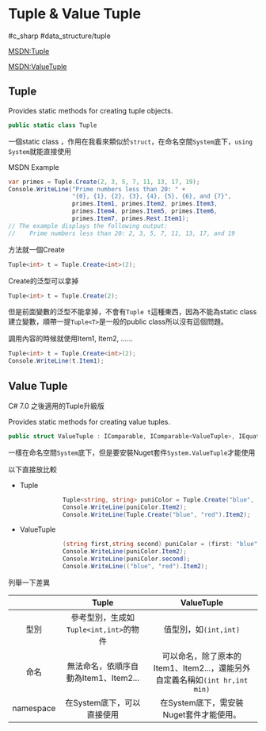 # Tuple & Value Tuple

#c_sharp #data_structure/tuple

[MSDN:Tuple](https://docs.microsoft.com/zh-tw/dotnet/api/system.tuple?view=net-5.0)

[MSDN:ValueTuple](https://docs.microsoft.com/zh-tw/dotnet/api/system.valuetuple?view=net-5.0)

## Tuple



Provides static methods for creating tuple objects.

```csharp
public static class Tuple
```



一個static class ，作用在我看來類似於`struct`，在命名空間`System`底下，`using System`就能直接使用

MSDN Example

```C#
var primes = Tuple.Create(2, 3, 5, 7, 11, 13, 17, 19);
Console.WriteLine("Prime numbers less than 20: " + 
                  "{0}, {1}, {2}, {3}, {4}, {5}, {6}, and {7}",
                  primes.Item1, primes.Item2, primes.Item3, 
                  primes.Item4, primes.Item5, primes.Item6,
                  primes.Item7, primes.Rest.Item1);
// The example displays the following output:
//    Prime numbers less than 20: 2, 3, 5, 7, 11, 13, 17, and 19
```



方法就一個Create

```C#
Tuple<int> t = Tuple.Create<int>(2);
```

Create的泛型可以拿掉

```C#
Tuple<int> t = Tuple.Create(2);
```

但是前面變數的泛型不能拿掉，不會有`Tuple t`這種東西，因為不能為static class建立變數，順帶一提`Tuple<T>`是一般的public class所以沒有這個問題。

調用內容的時候就使用Item1, Item2, ...... 

```C#
Tuple<int> t = Tuple.Create<int>(2);
Console.WriteLine(t.Item1);
```



## Value Tuple

C# 7.0 之後適用的Tuple升級版

Provides static methods for creating value tuples.

```csharp
public struct ValueTuple : IComparable, IComparable<ValueTuple>, IEquatable<ValueTuple>, System.Collections.IStructuralComparable, System.Collections.IStructuralEquatable, System.Runtime.CompilerServices.ITuple
```

一樣在命名空間`System`底下，但是要安裝Nuget套件`System.ValueTuple`才能使用

以下直接放比較

* Tuple

  ```C#
              Tuple<string, string> puniColor = Tuple.Create("blue", "red");
              Console.WriteLine(puniColor.Item2);
              Console.WriteLine(Tuple.Create("blue", "red").Item2);
  ```

* ValueTuple

  ```C#
              (string first,string second) puniColor = (first: "blue", second: "red");
              Console.WriteLine(puniColor.Item2);
              Console.WriteLine(puniColor.second);
              Console.WriteLine(("blue", "red").Item2);
  ```

  

列舉一下差異

|           |                 Tuple                  |                          ValueTuple                          |
| :-------: | :------------------------------------: | :----------------------------------------------------------: |
|   型別    | 參考型別，生成如`Tuple<int,int>`的物件 |                    值型別，如`(int,int)`                     |
|   命名    | 無法命名，依順序自動為Item1、Item2...  | 可以命名，除了原本的Item1、Item2...，還能另外自定義名稱如`(int hr,int min)` |
| namespace |       在System底下，可以直接使用       |           在System底下，需安裝Nuget套件才能使用。            |

